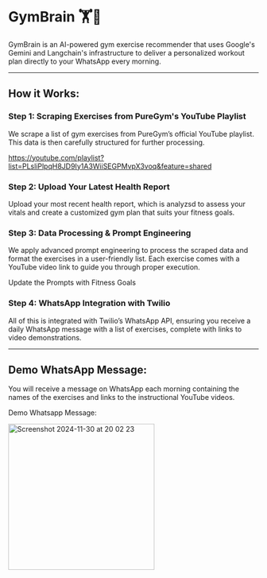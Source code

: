 # GymBrain 🏋️🧠

GymBrain is an AI-powered gym exercise recommender that uses Google's Gemini and Langchain's infrastructure to deliver a personalized workout plan directly to your WhatsApp every morning.

---

## How it Works:

### Step 1: Scraping Exercises from PureGym's YouTube Playlist
We scrape a list of gym exercises from PureGym’s official YouTube playlist. This data is then carefully structured for further processing.

https://youtube.com/playlist?list=PLsliPlpqH8JD9Iy1A3WiiSEGPMvpX3voq&feature=shared

### Step 2: Upload Your Latest Health Report
Upload your most recent health report, which is analyzsd to assess your vitals and create a customized gym plan that suits your fitness goals.

### Step 3: Data Processing & Prompt Engineering
We apply advanced prompt engineering to process the scraped data and format the exercises in a user-friendly list. Each exercise comes with a YouTube video link to guide you through proper execution.

Update the Prompts with Fitness Goals

### Step 4: WhatsApp Integration with Twilio
All of this is integrated with Twilio’s WhatsApp API, ensuring you receive a daily WhatsApp message with a list of exercises, complete with links to video demonstrations.

---

## Demo WhatsApp Message:
You will receive a message on WhatsApp each morning containing the names of the exercises and links to the instructional YouTube videos.

Demo Whatsapp Message:

<img width="294" alt="Screenshot 2024-11-30 at 20 02 23" src="https://github.com/user-attachments/assets/85a9f17c-2b4e-47ba-94a9-ad62633954d5">

